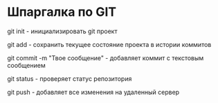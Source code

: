 # Шпаргалка по GIT 
git init - инициализировать git проект

git add - сохранить текущее состояние проекта в истории коммитов

git commit -m "Твое сообщение" - добавляет коммит с текстовым сообщением

git status - проверяет статус репозитория

git push - добавляет все изменения на удаленный сервер
